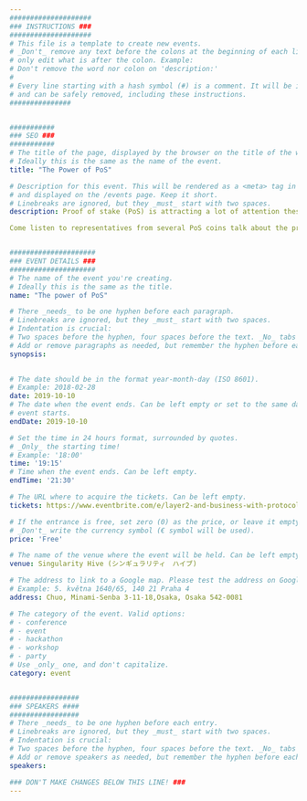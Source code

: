 ```yaml
---
####################
### INSTRUCTIONS ###
####################
# This file is a template to create new events.
# _Don't_ remove any text before the colons at the beginning of each line,
# only edit what is after the colon. Example:
# Don't remove the word nor colon on 'description:'
#
# Every line starting with a hash symbol (#) is a comment. It will be ignored
# and can be safely removed, including these instructions.
###############


###########
### SEO ###
###########
# The title of the page, displayed by the browser on the title of the window.
# Ideally this is the same as the name of the event.
title: "The Power of PoS"

# Description for this event. This will be rendered as a <meta> tag in the HTML,
# and displayed on the /events page. Keep it short.
# Linebreaks are ignored, but they _must_ start with two spaces.
description: Proof of stake (PoS) is attracting a lot of attention these days, with Ethereum switching over from proof of work (PoW). PoS is an alternative process for transaction verification on a blockchain. Recently, it is increasing in popularity and being adopted by many cryptocurrencies, for several key reasons. PoS systems do not need to consume large amounts of energy as PoW, while still securing the network. Also, by staking one's coins, one can earn passive income from holding crypto, far more than other traditional savings methods. Many new companies are being created to help users receive income from staking or delegating coins.

Come listen to representatives from several PoS coins talk about the present and future of PoS!


#####################
### EVENT DETAILS ###
#####################
# The name of the event you're creating.
# Ideally this is the same as the title.
name: "The power of PoS"

# There _needs_ to be one hyphen before each paragraph.
# Linebreaks are ignored, but they _must_ start with two spaces.
# Indentation is crucial:
# Two spaces before the hyphen, four spaces before the text. _No_ tabs allowed.
# Add or remove paragraphs as needed, but remember the hyphen before each entry.
synopsis:
 

# The date should be in the format year-month-day (ISO 8601).
# Example: 2018-02-28
date: 2019-10-10
# The date when the event ends. Can be left empty or set to the same day the
# event starts.
endDate: 2019-10-10

# Set the time in 24 hours format, surrounded by quotes.
# _Only_ the starting time!
# Example: '18:00'
time: '19:15'
# Time when the event ends. Can be left empty.
endTime: '21:30'

# The URL where to acquire the tickets. Can be left empty.
tickets: https://www.eventbrite.com/e/layer2-and-business-with-protocol-researchers-and-devs--tickets-74235734079

# If the entrance is free, set zero (0) as the price, or leave it empty.
# _Don't_ write the currency symbol (€ symbol will be used).
price: 'Free'

# The name of the venue where the event will be held. Can be left empty.
venue: Singularity Hive (シンギュラリティ　ハイブ)

# The address to link to a Google map. Please test the address on Google Maps.
# Example: 5. května 1640/65, 140 21 Praha 4
address: Chuo, Minami-Senba 3-11-18,Osaka, Osaka 542-0081

# The category of the event. Valid options:
# - conference
# - event
# - hackathon
# - workshop
# - party
# Use _only_ one, and don't capitalize.
category: event


#################
### SPEAKERS ####
#################
# There _needs_ to be one hyphen before each entry.
# Linebreaks are ignored, but they _must_ start with two spaces.
# Indentation is crucial:
# Two spaces before the hyphen, four spaces before the text. _No_ tabs allowed.
# Add or remove speakers as needed, but remember the hyphen before each entry.
speakers:

### DON'T MAKE CHANGES BELOW THIS LINE! ###
---
```

<!-- ### DON'T MAKE CHANGES BELOW THIS LINE! ### -->

<Event-Content/>
